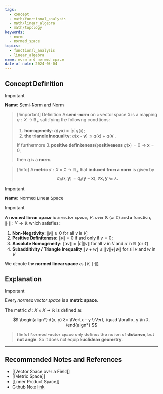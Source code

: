 ```yaml
---
tags:
  - concept
  - math/functional_analysis
  - math/linear_algebra
  - math/topology
keywords:
  - norm
  - normed_space
topics:
  - functional_analysis
  - linear_algebra
name: norm and normed space
date of note: 2024-05-04
---
```


## Concept Definition

>[!important]
>**Name**:  Semi-Norm and Norm


>[!important] Definition
>A **semi-norm** on a vector space $X$ is a mapping $q: X\rightarrow \mathbb{R}_{+}$ satisfying the following conditions: 
> 1. **homogeneity**: $q(\gamma \mathbf{x}) = |\gamma| q(\mathbf{x})$;
> 2. **the triangle inequality**: $q(\mathbf{x}+\mathbf{y})\le q(\mathbf{x})+ q(\mathbf{y})$.
>
>If furthermore 
> 3. **positive definiteness/positiveness** $q(\mathbf{x})=0 \Rightarrow \mathbf{x}=0$, 
>     
>then $q$ is a **norm**.


>[!info]
> A **metric** $d: X\times X \rightarrow \mathbb{R}_{+}$ that **induced from a norm** is given by $$d_{\theta}(\mathbf{x}, \mathbf{y})= q_{\theta}(\mathbf{y}-\mathbf{x}),\; \forall \mathbf{x,y}\in X.$$



>[!important]
>**Name**:  Normed Linear Space

>[!important]
>A **normed linear space** is a *vector space*, $V$, over $\mathbb{R}$ (or $\mathbb{C}$) and a function, $\|\cdot\|: V \rightarrow \mathbb{R}$ which satisfies:
> 
> 1. **Non-Negativity**: $\|v\| \ge 0$ for all $v$ in $V$;
> 2. **Positive Definiteness**: $\|v\| = 0$ if and only if $v = 0$;
> 3. **Absolute Homogeneity**: $\|\alpha v\| = |\alpha|\|v\|$ for all $v$ in $V$ and $\alpha$ in $\mathbb{R}$ (or $\mathbb{C}$)
> 4. **Subadditivity / Triangle Inequality** $\| v + w\| \le \| v\| + \| w\|$ for all $v$ and $w$ in $V$
> 
> We denote the **normed linear space** as $(V, \|\cdot\|)$.


## Explanation

>[!important]
>Every *normed vector space* is a **metric space**. 
>
>The metric $d: X \times X \to \mathbb{R}$ is defined as 
>  
> $$
>\begin{align*}
>d(x, y) &= \lVert x - y \rVert, \quad \forall x, y \in X. 
>\end{align*}
> $$

>[!info]
>Normed vector space only defines the notion of **distance**, but **not angle**. So it does not equip **Euclidean  geometry**.










-----------
##  Recommended Notes and References

- [[Vector Space over a Field]]
- [[Metric Space]]
- [[Inner Product Space]]
- Github Note [link](https://github.com/TianpeiLuke/SelfStudyNotes/tree/master/self-study/probability_and_measure_theory)